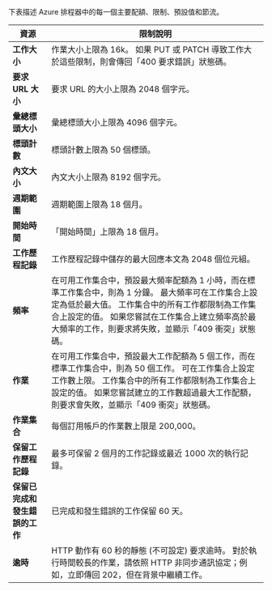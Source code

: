 下表描述 Azure 排程器中的每一個主要配額、限制、預設值和節流。

| 資源 | 限制說明 |
| --- | --- |
| **工作大小** |作業大小上限為 16k。 如果 PUT 或 PATCH 導致工作大於這些限制，則會傳回「400 要求錯誤」狀態碼。 |
| **要求 URL 大小** |要求 URL 的大小上限為 2048 個字元。 |
| **彙總標頭大小** |彙總標頭大小上限為 4096 個字元。 |
| **標頭計數** |標頭計數上限為 50 個標頭。 |
| **內文大小** |內文大小上限為 8192 個字元。 |
| **週期範圍** |週期範圍上限為 18 個月。 |
| **開始時間** |「開始時間」上限為 18 個月。 |
| **工作歷程記錄** |工作歷程記錄中儲存的最大回應本文為 2048 個位元組。 |
| **頻率** |在可用工作集合中，預設最大頻率配額為 1 小時，而在標準工作集合中，則為 1 分鐘。 最大頻率可在工作集合上設定為低於最大值。 工作集合中的所有工作都限制為工作集合上設定的值。 如果您嘗試在工作集合上建立頻率高於最大頻率的工作，則要求將失敗，並顯示「409 衝突」狀態碼。 |
| **作業** |在可用工作集合中，預設最大工作配額為 5 個工作，而在標準工作集合中，則為 50 個工作。 可在工作集合上設定工作數上限。 工作集合中的所有工作都限制為工作集合上設定的值。 如果您嘗試建立的工作數超過最大工作配額，則要求會失敗，並顯示「409 衝突」狀態碼。 |
| **作業集合** |每個訂用帳戶的作業數上限是 200,000。 |
| **保留工作歷程記錄** |最多可保留 2 個月的工作記錄或最近 1000 次的執行記錄。 |
| **保留已完成和發生錯誤的工作** |已完成和發生錯誤的工作保留 60 天。 |
| **逾時** |HTTP 動作有 60 秒的靜態 (不可設定) 要求逾時。 對於執行時間較長的作業，請依照 HTTP 非同步通訊協定；例如，立即傳回 202，但在背景中繼續工作。 |



<!--HONumber=Jan17_HO3-->


